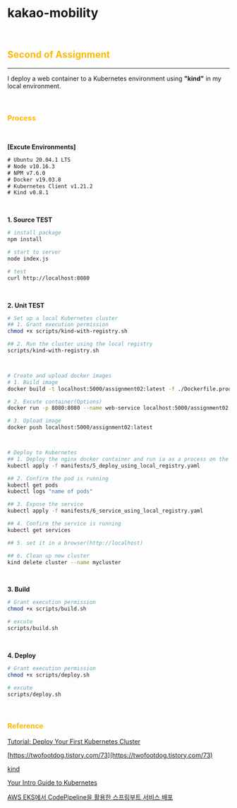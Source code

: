 # kakao-mobility

</br>

## <strong style="color: rgb(252, 186, 3);">Second of Assignment</strong>

---

I deploy a web container to a Kubernetes environment using **"kind"** in my local environment.

</br>

### <strong style="color: rgb(252, 186, 3);">Process</strong>

</br>

**[Excute Environments]**

```txt
# Ubuntu 20.04.1 LTS
# Node v10.16.3
# NPM v7.6.0
# Docker v19.03.8
# Kubernetes Client v1.21.2
# Kind v0.8.1
```

</br>

**1. Source TEST**

```bash
# install package
npm install

# start to server
node index.js

# test
curl http://localhost:8080
```

</br>

**2. Unit TEST**

```bash
# Set up a local Kubernetes cluster
## 1. Grant execution permission
chmod +x scripts/kind-with-registry.sh

## 2. Run the cluster using the local registry
scripts/kind-with-registry.sh



# Create and upload docker images
# 1. Build image
docker build -t localhost:5000/assignment02:latest -f ./Dockerfile.prod .

# 2. Excute container(Options)
docker run -p 8080:8080 --name web-service localhost:5000/assignment02:latest

# 3. Upload image
docker push localhost:5000/assignment02:latest



# Deploy to Kubernetes
## 1. Deploy the nginx docker container and run ia as a process on the cluster
kubectl apply -f manifests/5_deploy_using_local_registry.yaml

## 2. Confirm the pod is running
kubectl get pods
kubectl logs "name of pods"

## 3. Expose the service
kubectl apply -f manifests/6_service_using_local_registry.yaml

## 4. Confirm the service is running
kubectl get services

## 5. set it in a browser(http://localhost)

## 6. Clean up new cluster
kind delete cluster --name mycluster
```

</br>

**3. Build**

```bash
# Grant execution permission
chmod +x scripts/build.sh

# excute
scripts/build.sh
```

</br>

**4. Deploy**

```bash
# Grant execution permission
chmod +x scripts/deploy.sh

# excute
scripts/deploy.sh
```

</br>

### <strong style="color: rgb(252, 186, 3);">Reference</strong>

[Tutorial: Deploy Your First Kubernetes Cluster](https://www.appvia.io/blog/tutorial-deploy-kubernetes-cluster#174e18c2-f22e-49fc-b5f3-2ffd2acc489e)

[https://twofootdog.tistory.com/73](https://twofootdog.tistory.com/73)

[kind](https://kind.sigs.k8s.io/)

[Your Intro Guide to Kubernetes](https://www.appvia.io/blog/intro-guide-to-kubernetes)

[AWS EKS에서 CodePipeline을 활용한 스프링부트 서비스 배포](https://twofootdog.tistory.com/73)